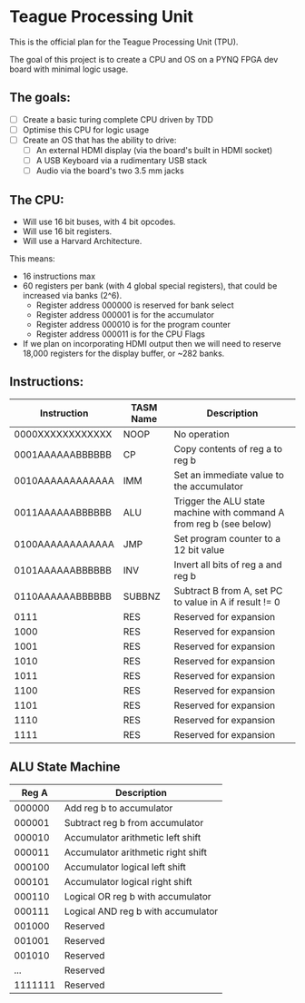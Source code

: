 # Teague Processing Unit

This is the official plan for the Teague Processing Unit (TPU).

The goal of this project is to create a CPU and OS on a PYNQ FPGA dev board with minimal logic usage.

## The goals:

- [ ] Create a basic turing complete CPU driven by TDD
- [ ] Optimise this CPU for logic usage
- [ ] Create an OS that has the ability to drive:
  - [ ] An external HDMI display (via the board's built in HDMI socket)
  - [ ] A USB Keyboard via a rudimentary USB stack
  - [ ] Audio via the board's two 3.5 mm jacks

## The CPU:

- Will use 16 bit buses, with 4 bit opcodes.
- Will use 16 bit registers.
- Will use a Harvard Architecture.

This means:

- 16 instructions max
- 60 registers per bank (with 4 global special registers), that could be increased via banks (2^6).
  - Register address 000000 is reserved for bank select
  - Register address 000001 is for the accumulator
  - Register address 000010 is for the program counter
  - Register address 000011 is for the CPU Flags
- If we plan on incorporating HDMI output then we will need to reserve 18,000 registers for the display buffer, or ~282 banks.

## Instructions:

| Instruction      | TASM Name | Description                                                         |
| ---------------- | --------- | ------------------------------------------------------------------- |
| 0000XXXXXXXXXXXX | NOOP      | No operation                                                        |
| 0001AAAAAABBBBBB | CP        | Copy contents of reg a to reg b                                     |
| 0010AAAAAAAAAAAA | IMM       | Set an immediate value to the accumulator                           |
| 0011AAAAAABBBBBB | ALU       | Trigger the ALU state machine with command A from reg b (see below) |
| 0100AAAAAAAAAAAA | JMP       | Set program counter to a 12 bit value                               |
| 0101AAAAAABBBBBB | INV       | Invert all bits of reg a and reg b                                  |
| 0110AAAAAABBBBBB | SUBBNZ    | Subtract B from A, set PC to value in A if result != 0              |
| 0111             | RES       | Reserved for expansion                                              |
| 1000             | RES       | Reserved for expansion                                              |
| 1001             | RES       | Reserved for expansion                                              |
| 1010             | RES       | Reserved for expansion                                              |
| 1011             | RES       | Reserved for expansion                                              |
| 1100             | RES       | Reserved for expansion                                              |
| 1101             | RES       | Reserved for expansion                                              |
| 1110             | RES       | Reserved for expansion                                              |
| 1111             | RES       | Reserved for expansion                                              |

## ALU State Machine

| Reg A   | Description                        |
| ------- | ---------------------------------- |
| 000000  | Add reg b to accumulator           |
| 000001  | Subtract reg b from accumulator    |
| 000010  | Accumulator arithmetic left shift  |
| 000011  | Accumulator arithmetic right shift |
| 000100  | Accumulator logical left shift     |
| 000101  | Accumulator logical right shift    |
| 000110  | Logical OR reg b with accumulator  |
| 000111  | Logical AND reg b with accumulator |
| 001000  | Reserved                           |
| 001001  | Reserved                           |
| 001010  | Reserved                           |
| ...     | Reserved                           |
| 1111111 | Reserved                           |
